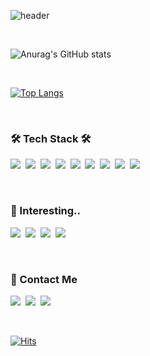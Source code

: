 ![header](https://capsule-render.vercel.app/api?type=wave&color=auto&height=300&section=header&text=cptkuk91&fontSize=90)

<br/>

![Anurag's GitHub stats](https://github-readme-stats.vercel.app/api?username=cptkuk91&theme=great-gatsby&show_icons=true)

<br/>

[![Top Langs](https://github-readme-stats.vercel.app/api/top-langs/?username=cptkuk91&layout=compact&theme=Platinum&langs_count=8)](https://github.com/anuraghazra/github-readme-stats)

<br/>

<h3 algin="center">🛠 Tech Stack 🛠</h3>
<p>
    <img src="https://img.shields.io/badge/HTML5-E34F26?style=flat-square&logo=HTML5&logoColor=white"/></a>&nbsp
    <img src="https://img.shields.io/badge/CSS3-1572B6?style=flat-square&logo=CSS3&logoColor=white"/></a>&nbsp
    <img src="https://img.shields.io/badge/JavaScript-F7DF1E?style=flat-square&logo=JavaScript&logoColor=white"/></a>&nbsp
    <img src="https://img.shields.io/badge/React-61DAFB?style=flat-square&logo=React&logoColor=white"/></a>&nbsp 
    <img src="https://img.shields.io/badge/Next.js-000000?style=flat-square&logo=Next.js&logoColor=white"/></a>&nbsp
    <img src="https://img.shields.io/badge/MySQL-4479A1?style=flat-square&logo=MySQL&logoColor=white"/></a>&nbsp
    <img src="https://img.shields.io/badge/Amazon AWS-232F3E?style=flat-square&logo=Amazon AWS&logoColor=white"/></a>&nbsp
    <img src="https://img.shields.io/badge/GitHub-181717?style=flat-square&logo=GitHub&logoColor=white"/></a>&nbsp
    <img src="https://img.shields.io/badge/Node.js-339933?style=flat-square&logo=Node.js&logoColor=white"/></a>&nbsp
</p>

<br>

<h3 algin="center">🚀 Interesting..</h3>
<p>
<img src="https://img.shields.io/badge/Bitcoin-F7931A?style=flat-square&logo=Bitcoin&logoColor=white"/></a>&nbsp
<img src="https://img.shields.io/badge/Ethereum-3C3C3D?style=flat-square&logo=Ethereum&logoColor=white"/></a>&nbsp
<img src="https://img.shields.io/badge/Tether-50AF95?style=flat-square&logo=Tether&logoColor=white"/></a>&nbsp
<img src="https://img.shields.io/badge/Solidity-363636?style=flat-square&logo=Solidity&logoColor=white"/></a>&nbsp
</p>

<br/>

<h3 algin="center">📱 Contact Me</h3>
<p>
<a href="https://www.instagram.com/bk.lllll/" target="_blank" rel="noopener noreferrer"><img src="https://img.shields.io/badge/Instagram-E4405F?style=flat-square&logo=Instagram&logoColor=white"/></a>&nbsp</a>
<a href="https://discord.com/invite/kakaogg" target="_blank" rel="noopener noreferrer"><img src="https://img.shields.io/badge/Discord-5865F2?style=flat-square&logo=Discord&logoColor=white"/></a>&nbsp</a>
<a href="mailto:cptkuk91@gmail.com" target="_blank" rel="noopener noreferrer"><img src="https://img.shields.io/badge/Gmail-EA4335?style=flat-square&logo=Gmail&logoColor=white"/></a>&nbsp</a>

</p>


<br/>

[![Hits](https://hits.seeyoufarm.com/api/count/incr/badge.svg?url=https%3A%2F%2Fgithub.com%2Fcptkuk91%2Fhit-counter&count_bg=%2379C83D&title_bg=%23555555&icon=nucleo.svg&icon_color=%23E7E7E7&title=hits&edge_flat=false)](https://hits.seeyoufarm.com)

<!--
**cptkuk91/cptkuk91** is a ✨ _special_ ✨ repository because its `README.md` (this file) appears on your GitHub profile.

Here are some ideas to get you started:

- 🔭 I’m currently working on ...
- 🌱 I’m currently learning ...
- 👯 I’m looking to collaborate on ...
- 🤔 I’m looking for help with ...
- 💬 Ask me about ...
- 📫 How to reach me: ...
- 😄 Pronouns: ...
- ⚡ Fun fact: ...
-->
